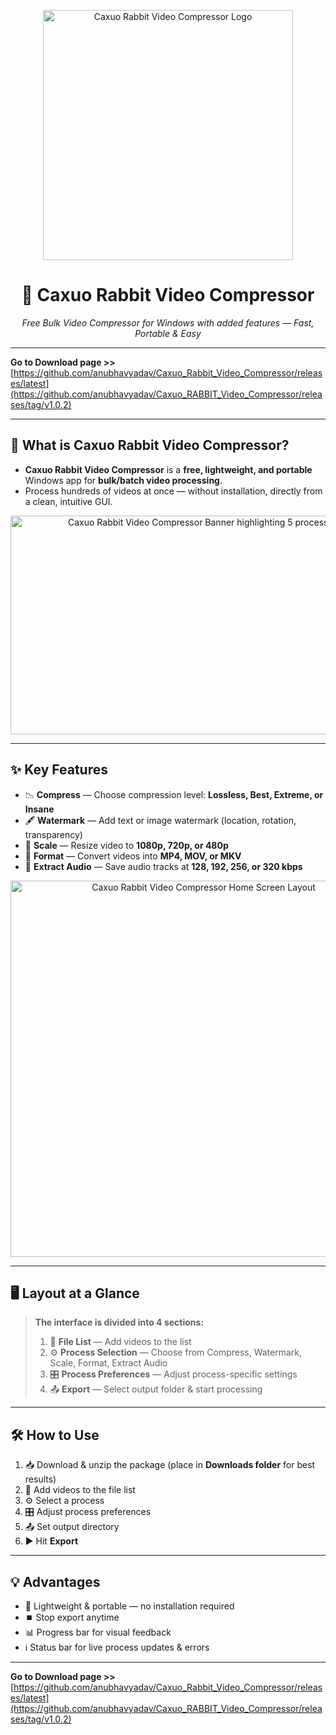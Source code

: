 <p align="center">
  <img width="400" height="400" alt="Caxuo Rabbit Video Compressor Logo" src="https://github.com/user-attachments/assets/6115dcdc-6ccc-4f96-988e-37094f9f9cd6" />
</p>

<h1 align="center">🎥 Caxuo Rabbit Video Compressor</h1>

<p align="center">
  <em>Free Bulk Video Compressor for Windows with added features — Fast, Portable & Easy</em>
</p>

---

**Go to Download page >>** [https://github.com/anubhavyadav/Caxuo_Rabbit_Video_Compressor/releases/latest](https://github.com/anubhavyadav/Caxuo_RABBIT_Video_Compressor/releases/tag/v1.0.2)

---

## 📌 What is Caxuo Rabbit Video Compressor?

- **Caxuo Rabbit Video Compressor** is a **free, lightweight, and portable** Windows app for **bulk/batch video processing**.  
- Process hundreds of videos at once — without installation, directly from a clean, intuitive GUI.  

<p align="center">
  <img width="600" height="350" alt="Caxuo Rabbit Video Compressor Banner highlighting 5 processes" src="https://github.com/user-attachments/assets/dc85a7ac-6981-4cce-81f5-8bb6943b8ff3" />
</p>

---

## ✨ Key Features

- 📉 **Compress** — Choose compression level: **Lossless, Best, Extreme, or Insane**  
- 🖋️ **Watermark** — Add text or image watermark (location, rotation, transparency)  
- 📏 **Scale** — Resize video to **1080p, 720p, or 480p**  
- 🔄 **Format** — Convert videos into **MP4, MOV, or MKV**  
- 🎵 **Extract Audio** — Save audio tracks at **128, 192, 256, or 320 kbps**  

<p align="center">
  <img width="602" height="602" alt="Caxuo Rabbit Video Compressor Home Screen Layout" src="https://github.com/user-attachments/assets/92cf2b72-59c4-45ab-84f0-fcb6d4284ffe" />
</p>

---

## 🖥️ Layout at a Glance

> **The interface is divided into 4 sections:**
> 1. 📂 **File List** — Add videos to the list  
> 2. ⚙️ **Process Selection** — Choose from Compress, Watermark, Scale, Format, Extract Audio  
> 3. 🎛️ **Process Preferences** — Adjust process-specific settings  
> 4. 📤 **Export** — Select output folder & start processing  

---

## 🛠️ How to Use

1. 📥 Download & unzip the package (place in **Downloads folder** for best results)  
2. 📂 Add videos to the file list  
3. ⚙️ Select a process  
4. 🎛️ Adjust process preferences  
5. 📤 Set output directory  
6. ▶️ Hit **Export**  

---

## 💡 Advantages

- 🚀 Lightweight & portable — no installation required  
- ⏹️ Stop export anytime  
- 📊 Progress bar for visual feedback  
- ℹ️ Status bar for live process updates & errors  

---

**Go to Download page >>** [https://github.com/anubhavyadav/Caxuo_Rabbit_Video_Compressor/releases/latest](https://github.com/anubhavyadav/Caxuo_RABBIT_Video_Compressor/releases/tag/v1.0.2)
